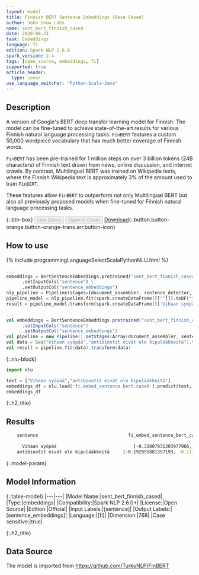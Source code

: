```yaml
---
layout: model
title: Finnish BERT Sentence Embeddings (Base Cased)
author: John Snow Labs
name: sent_bert_finnish_cased
date: 2020-08-31
task: Embeddings
language: fi
edition: Spark NLP 2.6.0
spark_version: 2.4
tags: [open_source, embeddings, fi]
supported: true
article_header:
  type: cover
use_language_switcher: "Python-Scala-Java"
---
```


## Description
A version of Google's BERT deep transfer learning model for Finnish. The model can be fine-tuned to achieve state-of-the-art results for various Finnish natural language processing tasks. `FinBERT` features a custom 50,000 wordpiece vocabulary that has much better coverage of Finnish words.

`FinBERT` has been pre-trained for 1 million steps on over 3 billion tokens (24B characters) of Finnish text drawn from news, online discussion, and internet crawls. By contrast, Multilingual BERT was trained on Wikipedia texts, where the Finnish Wikipedia text is approximately 3% of the amount used to train `FinBERT`.

These features allow `FinBERT` to outperform not only Multilingual BERT but also all previously proposed models when fine-tuned for Finnish natural language processing tasks.

{:.btn-box}
<button class="button button-orange" disabled>Live Demo</button>
<button class="button button-orange" disabled>Open in Colab</button>
[Download](https://s3.amazonaws.com/auxdata.johnsnowlabs.com/public/models/sent_bert_finnish_cased_fi_2.6.0_2.4_1598897560014.zip){:.button.button-orange.button-orange-trans.arr.button-icon}

## How to use

<div class="tabs-box" markdown="1">

{% include programmingLanguageSelectScalaPythonNLU.html %}

```python
...
embeddings = BertSentenceEmbeddings.pretrained("sent_bert_finnish_cased", "fi") \
      .setInputCols("sentence") \
      .setOutputCol("sentence_embeddings")
nlp_pipeline = Pipeline(stages=[document_assembler, sentence_detector, embeddings])
pipeline_model = nlp_pipeline.fit(spark.createDataFrame([[""]]).toDF("text"))
result = pipeline_model.transform(spark.createDataFrame([['Vihaan syöpää', 'antibiootit eivät ole kipulääkkeitä']], ["text"]))
```

```scala
...
val embeddings = BertSentenceEmbeddings.pretrained("sent_bert_finnish_cased", "fi")
      .setInputCols("sentence")
      .setOutputCol("sentence_embeddings")
val pipeline = new Pipeline().setStages(Array(document_assembler, sentence_detector, embeddings))
val data = Seq("Vihaan syöpää","antibiootit eivät ole kipulääkkeitä").toDF("text")
val result = pipeline.fit(data).transform(data)
```

{:.nlu-block}
```python
import nlu

text = ["Vihaan syöpää","antibiootit eivät ole kipulääkkeitä"]
embeddings_df = nlu.load('fi.embed_sentence.bert.cased').predict(text, output_level='sentence')
embeddings_df
```

</div>

{:.h2_title}
## Results
```bash
	sentence	                              fi_embed_sentence_bert_cased_embeddings
		
      Vihaan syöpää 	                        [-0.32807931303977966, -0.18222537636756897, 0...
 	antibiootit eivät ole kipulääkkeitä 	[-0.192955881357193, -0.11151257902383804, 0.7...
```


{:.model-param}
## Model Information

{:.table-model}
|---|---|
|Model Name:|sent_bert_finnish_cased|
|Type:|embeddings|
|Compatibility:|Spark NLP 2.6.0+|
|License:|Open Source|
|Edition:|Official|
|Input Labels:|[sentence]|
|Output Labels:|[sentence_embeddings]|
|Language:|[fi]|
|Dimension:|768|
|Case sensitive:|true|

{:.h2_title}
## Data Source
The model is imported from https://github.com/TurkuNLP/FinBERT
